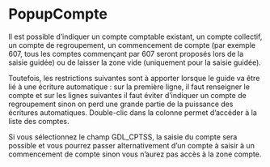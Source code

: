 # PopupCompte


Il est possible d’indiquer un compte comptable existant, un compte collectif, un compte de regroupement, un commencement de compte (par exemple 607, tous les comptes commençant par 607 seront proposés lors de la saisie guidée) ou de laisser la zone vide (uniquement pour la saisie guidée).


Toutefois, les restrictions suivantes sont à apporter lorsque le guide va être lié à une écriture automatique : sur la première ligne, il faut renseigner le compte et sur les lignes suivantes il faut éviter d’indiquer un compte de regroupement sinon on perd une grande partie de la puissance des écritures automatiques. Double-clic dans la colonne permet d’accéder à la liste des comptes.


Si vous sélectionnez le champ GDL\_CPTSS, la saisie du compte sera possible et vous pourrez passer alternativement d’un compte à saisir à un commencement de compte sinon vous n’aurez pas accès à la zone compte.


